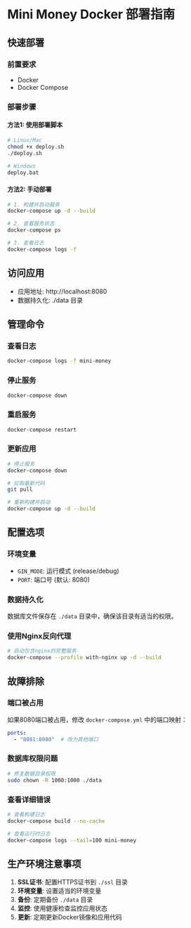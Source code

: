 # Mini Money Docker 部署指南

## 快速部署

### 前置要求
- Docker
- Docker Compose

### 部署步骤

#### 方法1: 使用部署脚本
```bash
# Linux/Mac
chmod +x deploy.sh
./deploy.sh

# Windows
deploy.bat
```

#### 方法2: 手动部署
```bash
# 1. 构建并启动服务
docker-compose up -d --build

# 2. 查看服务状态
docker-compose ps

# 3. 查看日志
docker-compose logs -f
```

## 访问应用
- 应用地址: http://localhost:8080
- 数据持久化: ./data 目录

## 管理命令

### 查看日志
```bash
docker-compose logs -f mini-money
```

### 停止服务
```bash
docker-compose down
```

### 重启服务
```bash
docker-compose restart
```

### 更新应用
```bash
# 停止服务
docker-compose down

# 拉取最新代码
git pull

# 重新构建并启动
docker-compose up -d --build
```

## 配置选项

### 环境变量
- `GIN_MODE`: 运行模式 (release/debug)
- `PORT`: 端口号 (默认: 8080)

### 数据持久化
数据库文件保存在 `./data` 目录中，确保该目录有适当的权限。

### 使用Nginx反向代理
```bash
# 启动包含nginx的完整服务
docker-compose --profile with-nginx up -d --build
```

## 故障排除

### 端口被占用
如果8080端口被占用，修改 `docker-compose.yml` 中的端口映射：
```yaml
ports:
  - "8081:8080"  # 改为其他端口
```

### 数据库权限问题
```bash
# 修复数据目录权限
sudo chown -R 1000:1000 ./data
```

### 查看详细错误
```bash
# 查看构建日志
docker-compose build --no-cache

# 查看运行时日志
docker-compose logs --tail=100 mini-money
```

## 生产环境注意事项

1. **SSL证书**: 配置HTTPS证书到 `./ssl` 目录
2. **环境变量**: 设置适当的环境变量
3. **备份**: 定期备份 `./data` 目录
4. **监控**: 使用健康检查监控应用状态
5. **更新**: 定期更新Docker镜像和应用代码
